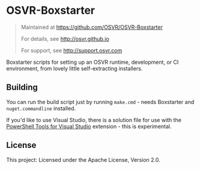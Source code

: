 # OSVR-Boxstarter

> Maintained at <https://github.com/OSVR/OSVR-Boxstarter>
>
> For details, see <http://osvr.github.io>
>
> For support, see <http://support.osvr.com>

Boxstarter scripts for setting up an OSVR runtime, development, or CI environment, from lovely little self-extracting installers.

## Building

You can run the build script just by running `make.cmd` - needs Boxstarter and `nuget.commandline` installed.

If you'd like to use Visual Studio, there is a solution file for use with the [PowerShell Tools for Visual Studio](https://visualstudiogallery.msdn.microsoft.com/c9eb3ba8-0c59-4944-9a62-6eee37294597) extension - this is experimental.

## License

This project: Licensed under the Apache License, Version 2.0.